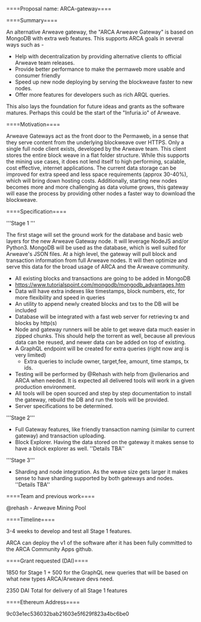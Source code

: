 ====Proposal name: ARCA-gateway====

====Summary====

An alternative Arweave gateway, the "ARCA Arweave Gateway" is based on MongoDB with extra web features. This supports ARCA goals in several ways such as -

* Help with decentralization by providing alternative clients to official Arweave team releases.
* Provide better performance to make the permaweb more usable and consumer friendly
* Speed up new node deploying by serving the blockweave faster to new nodes.
* Offer more features for developers such as rich ARQL queries.

This also lays the foundation for future ideas and grants as the software matures.  Perhaps this could be the start of the "Infuria.io" of Arweave.

====Motivation====

Arweave Gateways act as the front door to the Permaweb, in a sense that they serve content from the underlying blockweave over HTTPS.  Only a single full node client exists, developed by the Arweave team.  This client stores the entire block weave in a flat folder structure.  While this supports the mining use cases, it does not lend itself to high performing, scalable, cost effective, internet applications.  The current data storage can be improved for extra speed and less space requirements (approx 30-40%), which will bring down hosting costs. Additionally, starting new nodes becomes more and more challenging as data volume grows, this gateway will ease the process by providing other nodes a faster way to download the blockweave.

====Specification====

'''Stage 1 '''

The first stage will set the ground work for the database and basic web layers for the new Arweave Gateway node.  It will leverage NodeJS and/or Python3.  MongoDB will be used as the database, which is well suited for Arweave's JSON files. At a high level, the gateway will pull block and transaction information from full Arweave nodes.  It will then optimize and serve this data for the broad usage of ARCA and the Arweave community.

* All existing blocks and transactions are going to be added in MongoDB
 * https://www.tutorialspoint.com/mongodb/mongodb_advantages.htm
* Data will have extra indexes like timestamps, block numbers, etc, for more flexibility and speed in queries
* An utility to append newly created blocks and txs to the DB will be included 
* Database will be integrated with a fast web server for retrieving tx and blocks by http(s)
* Node and gateway runners will be able to get weave data much easier in zipped chunks. This should help the torrent as well, because all previous data can be reused, and newer data can be added on top of existing.
* A GraphQL endpoint will be created for extra queries (right now arql is very limited)
  * Extra queries to include owner, target,fee, amount, time stamps, tx ids.  
* Testing will be performed by @Rehash with help from @vilenarios and ARCA when needed.  It is expected all delivered tools will work in a given production environment.
* All tools will be open sourced and step by step documentation to install the gateway, rebuild the DB and run the tools will be provided.
* Server specifications to be determined.

'''Stage 2'''

* Full Gateway features, like friendly transaction naming (similar to current gateway) and transaction uploading.
* Block Explorer. Having the data stored on the gateway it makes sense to have a block explorer as well. 
''Details TBA''

'''Stage 3'''

* Sharding and node integration. As the weave size gets larger it makes sense to have sharding supported by both gateways and nodes. 
''Details TBA''

====Team and previous work====

@rehash - Arweave Mining Pool

====Timeline====

3-4 weeks to develop and test all Stage 1 features.

ARCA can deploy the v1 of the software after it has been fully committed to the ARCA Community Apps github.

====Grant requested (DAI)====

1850 for Stage 1 + 500 for the GraphQL new queries that will be based on what new types ARCA/Arweave devs need.

2350 DAI Total for delivery of all Stage 1 features

====Ethereum Address====

9c03e1ec536032bab21603e5f629f823a4bc6be0
